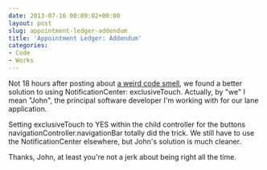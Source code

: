 ```yaml
---
date: 2013-07-16 00:09:02+00:00
layout: post
slug: appointment-ledger-addendum
title: 'Appointment Ledger: Addendum'
categories:
- Code
- Works
---
```


Not 18 hours after posting about [a weird code smell](/the-appointment-ledger-smells-funny/), we found a better solution to using NotificationCenter: exclusiveTouch. Actually, by "we" I mean "John", the principal software developer I'm working with for our lane application.

Setting exclusiveTouch to YES within the child controller for the buttons navigationController.navigationBar totally did the trick. We still have to use the NotificationCenter elsewhere, but John's solution is much cleaner.

Thanks, John, at least you're not a jerk about being right all the time.